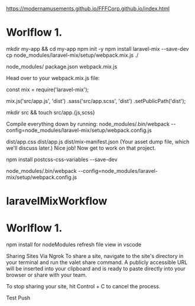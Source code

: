 https://modernamusements.github.io/FFFCorp.github.io/index.html













# Worlflow 1.

  mkdir my-app && cd my-app
  npm init -y
  npm install laravel-mix --save-dev
  cp node_modules/laravel-mix/setup/webpack.mix.js ./

  node_modules/
  package.json
  webpack.mix.js

  Head over to your webpack.mix.js file:

  const mix = require('laravel-mix');

  mix.js('src/app.js', 'dist')
   .sass('src/app.scss', 'dist')
   .setPublicPath('dist');

  mkdir src && touch src/app.{js,scss}

  Compile everything down by running:
  node_modules/.bin/webpack --config=node_modules/laravel-mix/setup/webpack.config.js

  dist/app.css
  dist/app.js
  dist/mix-manifest.json (Your asset dump file, which we'll discuss later.)
  Nice job! Now get to work on that project.


 npm install postcss-css-variables --save-dev



node_modules/.bin/webpack --config=node_modules/laravel-mix/setup/webpack.config.js
# laravelMixWorkflow


# Worlflow 1.
npm install for nodeModules
refresh file view in vscode


Sharing Sites Via Ngrok
To share a site, navigate to the site's directory in your terminal and run the valet share command. A publicly accessible URL will be inserted into your clipboard and is ready to paste directly into your browser or share with your team.

To stop sharing your site, hit Control + C to cancel the process.

Test Push
